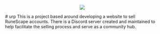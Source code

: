 <p align="center">
  <br><br>
  <img src="https://github.com/deceivedfx/urp/blob/main/urp_gh_logo.png">
</p>
# urp
This is a project based around developing a website to sell RuneScape accounts. There is a Discord server created and maintained to help facilitate the selling process and serve as a community hub.
